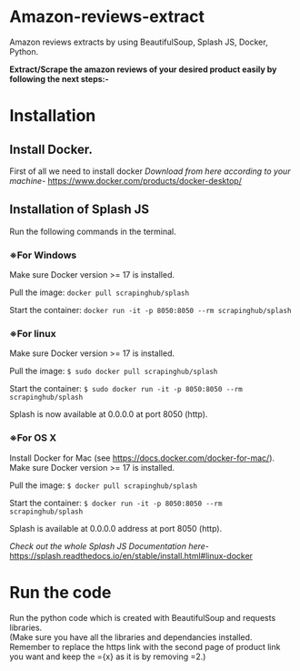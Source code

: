 # Amazon-reviews-extract
Amazon reviews extracts by using BeautifulSoup, Splash JS, Docker, Python.

**Extract/Scrape the amazon reviews of your desired product easily by following the next steps:-**

# Installation
## Install Docker.
First of all we need to install docker
*Download from here according to your machine-* 
<a href="https://www.docker.com/products/docker-desktop/"> https://www.docker.com/products/docker-desktop/</a>

## Installation of Splash JS

Run the following commands in the terminal.
### ※For Windows
Make sure Docker version >= 17 is installed.

Pull the image:
```docker pull scrapinghub/splash```

Start the container:
```docker run -it -p 8050:8050 --rm scrapinghub/splash```

### ※For linux
Make sure Docker version >= 17 is installed.

Pull the image:
```$ sudo docker pull scrapinghub/splash```

Start the container:
```$ sudo docker run -it -p 8050:8050 --rm scrapinghub/splash```

Splash is now available at 0.0.0.0 at port 8050 (http).

### ※For OS X
Install Docker for Mac (see https://docs.docker.com/docker-for-mac/). Make sure Docker version >= 17 is installed.

Pull the image:
```$ docker pull scrapinghub/splash```

Start the container:
```$ docker run -it -p 8050:8050 --rm scrapinghub/splash```

Splash is available at 0.0.0.0 address at port 8050 (http).

*Check out the whole Splash JS Documentation here-* <a href="https://splash.readthedocs.io/en/stable/install.html#linux-docker">https://splash.readthedocs.io/en/stable/install.html#linux-docker</a>

# Run the code
Run the python code which is created with BeautifulSoup and requests libraries.<br>
(Make sure you have all  the libraries and dependancies installed.<br>
Remember to replace the https link with the second page of product link you want and keep the ={x} as it is by removing =2.)
